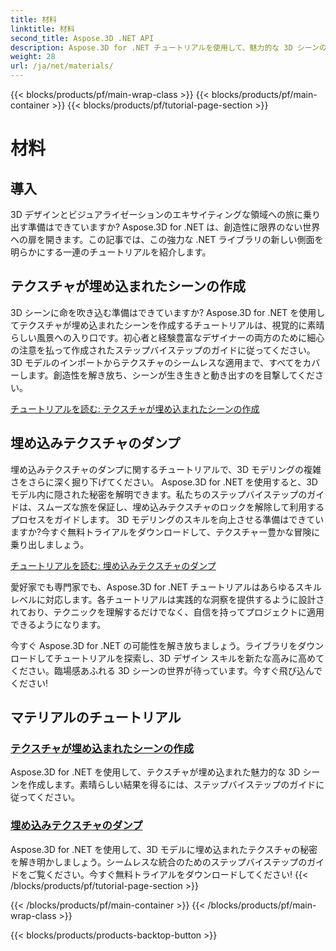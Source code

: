 ```yaml
---
title: 材料
linktitle: 材料
second_title: Aspose.3D .NET API
description: Aspose.3D for .NET チュートリアルを使用して、魅力的な 3D シーンの世界を解き放ちましょう。見事なシーンを作成し、埋め込まれたテクスチャを簡単に探索する方法を学びましょう。
weight: 28
url: /ja/net/materials/
---
```


{{< blocks/products/pf/main-wrap-class >}}
{{< blocks/products/pf/main-container >}}
{{< blocks/products/pf/tutorial-page-section >}}

# 材料

## 導入

3D デザインとビジュアライゼーションのエキサイティングな領域への旅に乗り出す準備はできていますか? Aspose.3D for .NET は、創造性に限界のない世界への扉を開きます。この記事では、この強力な .NET ライブラリの新しい側面を明らかにする一連のチュートリアルを紹介します。

## テクスチャが埋め込まれたシーンの作成

3D シーンに命を吹き込む準備はできていますか? Aspose.3D for .NET を使用してテクスチャが埋め込まれたシーンを作成するチュートリアルは、視覚的に素晴らしい風景への入り口です。初心者と経験豊富なデザイナーの両方のために細心の注意を払って作成されたステップバイステップのガイドに従ってください。 3D モデルのインポートからテクスチャのシームレスな適用まで、すべてをカバーします。創造性を解き放ち、シーンが生き生きと動き出すのを目撃してください。

[チュートリアルを読む: テクスチャが埋め込まれたシーンの作成](./create-scene-embedded-texture/)

## 埋め込みテクスチャのダンプ

埋め込みテクスチャのダンプに関するチュートリアルで、3D モデリングの複雑さをさらに深く掘り下げてください。 Aspose.3D for .NET を使用すると、3D モデル内に隠された秘密を解明できます。私たちのステップバイステップのガイドは、スムーズな旅を保証し、埋め込みテクスチャのロックを解除して利用するプロセスをガイドします。 3D モデリングのスキルを向上させる準備はできていますか?今すぐ無料トライアルをダウンロードして、テクスチャー豊かな冒険に乗り出しましょう。

[チュートリアルを読む: 埋め込みテクスチャのダンプ](./dump-embedded-textures/)

愛好家でも専門家でも、Aspose.3D for .NET チュートリアルはあらゆるスキル レベルに対応します。各チュートリアルは実践的な洞察を提供するように設計されており、テクニックを理解するだけでなく、自信を持ってプロジェクトに適用できるようになります。

今すぐ Aspose.3D for .NET の可能性を解き放ちましょう。ライブラリをダウンロードしてチュートリアルを探索し、3D デザイン スキルを新たな高みに高めてください。臨場感あふれる 3D シーンの世界が待っています。今すぐ飛び込んでください!
## マテリアルのチュートリアル
### [テクスチャが埋め込まれたシーンの作成](./create-scene-embedded-texture/)
Aspose.3D for .NET を使用して、テクスチャが埋め込まれた魅力的な 3D シーンを作成します。素晴らしい結果を得るには、ステップバイステップのガイドに従ってください。
### [埋め込みテクスチャのダンプ](./dump-embedded-textures/)
Aspose.3D for .NET を使用して、3D モデルに埋め込まれたテクスチャの秘密を解き明かしましょう。シームレスな統合のためのステップバイステップのガイドをご覧ください。今すぐ無料トライアルをダウンロードしてください!
{{< /blocks/products/pf/tutorial-page-section >}}

{{< /blocks/products/pf/main-container >}}
{{< /blocks/products/pf/main-wrap-class >}}

{{< blocks/products/products-backtop-button >}}
